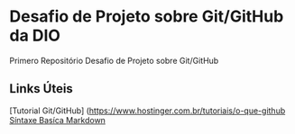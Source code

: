 # Desafio de Projeto sobre Git/GitHub da DIO
Primero Repositório Desafio de Projeto sobre Git/GitHub

## Links Úteis 
[Tutorial Git/GitHub] (https://www.hostinger.com.br/tutoriais/o-que-github
[Síntaxe Basíca Markdown](https://www.markdownguide.org/basic-syntax/)
